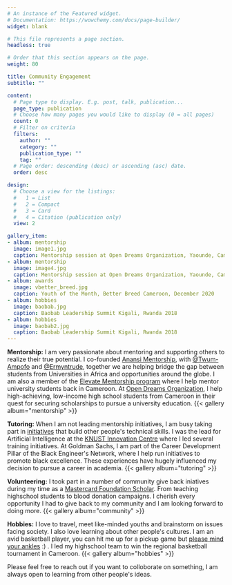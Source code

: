 ```yaml
---
# An instance of the Featured widget.
# Documentation: https://wowchemy.com/docs/page-builder/
widget: blank

# This file represents a page section.
headless: true

# Order that this section appears on the page.
weight: 80

title: Community Engagement
subtitle: ""

content:
  # Page type to display. E.g. post, talk, publication...
  page_type: publication
  # Choose how many pages you would like to display (0 = all pages)
  count: 0
  # Filter on criteria
  filters:
    author: ""
    category: ""
    publication_type: ""
    tag: ""
  # Page order: descending (desc) or ascending (asc) date.
  order: desc

design:
  # Choose a view for the listings:
  #   1 = List
  #   2 = Compact
  #   3 = Card
  #   4 = Citation (publication only)
  view: 2

gallery_item:
- album: mentorship
  image: image1.jpg
  caption: Mentorship session at Open Dreams Organization, Yaounde, Cameroon
- album: mentorship
  image: image4.jpg
  caption: Mentorship session at Open Dreams Organization, Yaounde, Cameroon
- album: awards
  image: vbetter_breed.jpg
  caption: Youth of the Month, Better Breed Cameroon, December 2020
- album: hobbies
  image: baobab.jpg
  caption: Baobab Leadership Summit Kigali, Rwanda 2018
- album: hobbies
  image: baobab2.jpg
  caption: Baobab Leadership Summit Kigali, Rwanda 2018
---
```

**Mentorship:** I am very passionate about mentoring and supporting others to realize their true potential. I co-founded [Anansi Mentorship](), with [@Twum-Ampofo](https://www.linkedin.com/in/kofiapeakorang/) and [@Ermyntrude](https://mcfscholars.asu.edu/scholars/phase-ii-scholars/ermyntrude-adjei), together we are helping bridge the gap between students from Universities in Africa and opportunities around the globe. I am also a member of the [Elevate Mentorship program](https://sites.google.com/miafrik.org/elevate/about-us/our-mentors) where I help mentor university students back in Cameroon. At [Open Dreams Organization](https://www.open-dreams.org/), I help high-achieving, low-income high school students from Cameroon in their quest for securing scholarships to pursue a university education.
{{< gallery album="mentorship" >}}

**Tutoring:** When I am not leading mentorship initiatives, I am busy taking part in [initiatives](https://www.linkedin.com/feed/update/urn:li:activity:6607347347779387392/) that build other people's technical skills. I was the lead for Artificial Intelligence at the [KNUST Innovation Centre]() where I led several training initiatives. At Goldman Sachs, I am part of the Career Development Pillar of the Black Engineer's Network, where I help run initiatives to promote black excellence.  These experiences have hugely influenced my decision to pursue a career in academia.
{{< gallery album="tutoring" >}}

**Volunteering:** I took part in a number of community give back iniatives during my time as a [Mastercard Foundation Scholar](https://mastercardfdn.org/all/scholars/). From teaching highschool students to blood donation campaigns. I cherish every opportunity I had to give back to my community and I am looking forward to doing more.
{{< gallery album="community" >}} 

**Hobbies:** I love to travel, meet like-minded youths and brainstorm on issues facing society. I also love learning about other people's cultures. I am an avid basketball player, you can hit me up for a pickup game but [please mind your ankles](https://youtu.be/OlUe4uzSQD4?t=85) :) . I led my highschool team to win the regional basketball tournament  in Cameroon. 
{{< gallery album="hobbies" >}} 

Please feel free to reach out if you want to colloborate on something, I am always open to learning from other people's ideas.  
